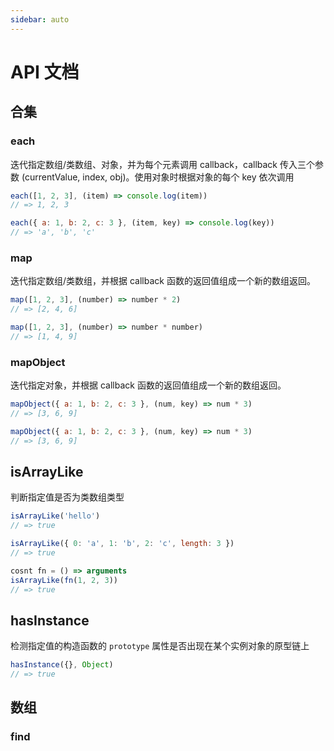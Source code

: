 ```yaml
---
sidebar: auto
---
```


# API 文档

## 合集

### each <Synta text="each(array, callback)" />

迭代指定数组/类数组、对象，并为每个元素调用 callback，callback 传入三个参数 (currentValue, index, obj)。使用对象时根据对象的每个 key 依次调用

```js
each([1, 2, 3], (item) => console.log(item))
// => 1, 2, 3

each({ a: 1, b: 2, c: 3 }, (item, key) => console.log(key))
// => 'a', 'b', 'c'
```

### map <Synta text="map(array, callback) " />

迭代指定数组/类数组，并根据 callback 函数的返回值组成一个新的数组返回。

```js
map([1, 2, 3], (number) => number * 2)
// => [2, 4, 6]

map([1, 2, 3], (number) => number * number)
// => [1, 4, 9]
```

### mapObject <Synta text="mapObject(object, callback)" />

迭代指定对象，并根据 callback 函数的返回值组成一个新的数组返回。

```js
mapObject({ a: 1, b: 2, c: 3 }, (num, key) => num * 3)
// => [3, 6, 9]

mapObject({ a: 1, b: 2, c: 3 }, (num, key) => num * 3)
// => [3, 6, 9]
```

## isArrayLike <Synta text="isArrayLike(value)" />

判断指定值是否为类数组类型

```js
isArrayLike('hello')
// => true

isArrayLike({ 0: 'a', 1: 'b', 2: 'c', length: 3 })
// => true

cosnt fn = () => arguments
isArrayLike(fn(1, 2, 3))
// => true
```

## hasInstance <Synta text="hasInstance(value, constructor)" />

检测指定值的构造函数的 `prototype` 属性是否出现在某个实例对象的原型链上

```js
hasInstance({}, Object)
// => true
```

## 数组

### find <Synta text="find(array, callback)" />